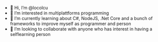 - 👋 Hi, I’m @locolcu
- 👀 I’m interested in multiplattforms programming 
- 🌱 I’m currently learning about C#, NodeJS, .Net Core and a bunch of frameworks to improve myself as programmer and person
- 💞️ I’m looking to collaborate with anyone who has interest in having a selflearning person

<!---
locolcu/locolcu is a ✨ special ✨ repository because its `README.md` (this file) appears on your GitHub profile.
You can click the Preview link to take a look at your changes.
--->
